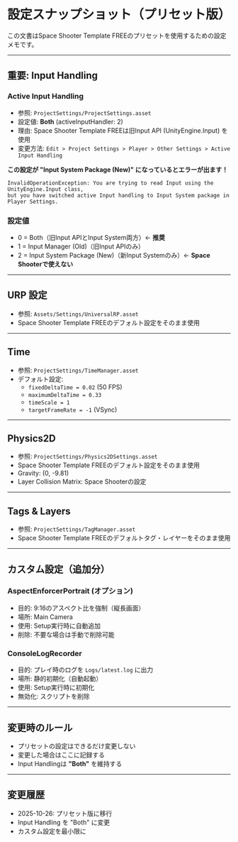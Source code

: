 # 設定スナップショット（プリセット版）

この文書はSpace Shooter Template FREEのプリセットを使用するための設定メモです。

---

## 重要: Input Handling

### Active Input Handling
- 参照: `ProjectSettings/ProjectSettings.asset`
- 設定値: **Both** (activeInputHandler: 2)
- 理由: Space Shooter Template FREEは旧Input API (UnityEngine.Input) を使用
- 変更方法: `Edit > Project Settings > Player > Other Settings > Active Input Handling`

**この設定が "Input System Package (New)" になっているとエラーが出ます！**

```
InvalidOperationException: You are trying to read Input using the UnityEngine.Input class,
but you have switched active Input handling to Input System package in Player Settings.
```

### 設定値
- 0 = Both（旧Input APIとInput System両方）← **推奨**
- 1 = Input Manager (Old)（旧Input APIのみ）
- 2 = Input System Package (New)（新Input Systemのみ）← **Space Shooterで使えない**

---

## URP 設定
- 参照: `Assets/Settings/UniversalRP.asset`
- Space Shooter Template FREEのデフォルト設定をそのまま使用

---

## Time
- 参照: `ProjectSettings/TimeManager.asset`
- デフォルト設定:
  - `fixedDeltaTime = 0.02` (50 FPS)
  - `maximumDeltaTime = 0.33`
  - `timeScale = 1`
  - `targetFrameRate = -1` (VSync)

---

## Physics2D
- 参照: `ProjectSettings/Physics2DSettings.asset`
- Space Shooter Template FREEのデフォルト設定をそのまま使用
- Gravity: (0, -9.81)
- Layer Collision Matrix: Space Shooterの設定

---

## Tags & Layers
- 参照: `ProjectSettings/TagManager.asset`
- Space Shooter Template FREEのデフォルトタグ・レイヤーをそのまま使用

---

## カスタム設定（追加分）

### AspectEnforcerPortrait (オプション)
- 目的: 9:16のアスペクト比を強制（縦長画面）
- 場所: Main Camera
- 使用: Setup実行時に自動追加
- 削除: 不要な場合は手動で削除可能

### ConsoleLogRecorder
- 目的: プレイ時のログを `Logs/latest.log` に出力
- 場所: 静的初期化（自動起動）
- 使用: Setup実行時に初期化
- 無効化: スクリプトを削除

---

## 変更時のルール
- プリセットの設定はできるだけ変更しない
- 変更した場合はここに記録する
- Input Handlingは **"Both"** を維持する

---

## 変更履歴
- 2025-10-26: プリセット版に移行
- Input Handling を "Both" に変更
- カスタム設定を最小限に
